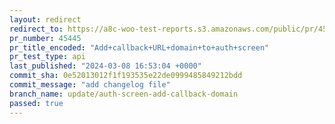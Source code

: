 ```yaml
---
layout: redirect
redirect_to: https://a8c-woo-test-reports.s3.amazonaws.com/public/pr/45445/api/index.html
pr_number: 45445
pr_title_encoded: "Add+callback+URL+domain+to+auth+screen"
pr_test_type: api
last_published: "2024-03-08 16:53:04 +0000"
commit_sha: 0e52013012f1f193535e22de0999485849212bdd
commit_message: "add changelog file"
branch_name: update/auth-screen-add-callback-domain
passed: true
---
```

